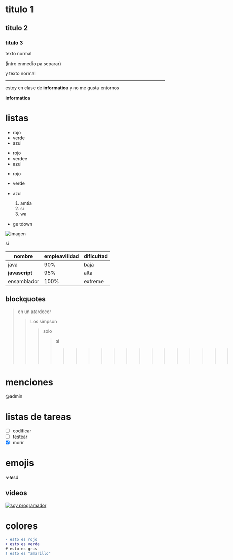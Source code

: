 # titulo 1
## titulo 2
### titulo 3

texto normal

(intro enmedio pa separar)

y texto normal

---

estoy en clase de **informatica** y ~~no~~ me gusta entornos

__informatica__

# listas

- rojo
- verde
- azul

* rojo
* verdee
* azul

+ rojo
+ verde
+ azul
  
    1. amtia
    2. si
    3. wa
+ ge tdown


![imagen](https://picsum.photos/id/160/200/300)

si

nombre          | empleavilidad | dificultad
---             | ---           | --- 
java            | 90%           | baja
**javascript**  | 95%           | alta
ensamblador     | 100%          | extreme

## blockquotes

> en un atardecer
>> Los simpson
>>>solo
>>>>si
>>>>>>>>>>>>>>>>>>>>>>>>>>>>>>>lol

# menciones
@admin


# listas de tareas

- [ ] codificar
- [ ] testear
- [x] morir

# emojis
☣☢sd

## videos
[![soy programador](https://img.youtube.com/vi/zsYsP3FT8wg/0.jpg)](https://www.youtube.com/watch?v=zsYsP3FT8wg)




# colores

```diff
- esto es rojo
+ esto es verde
# esto es gris
! esto es "amarillo"
```
